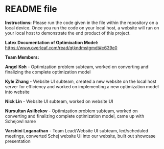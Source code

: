# README file 

**Instructions:** 
Please run the code given in the file within the repository on a local device. Once you run the code on your local host, a website will run on your local host to demonstrate the end product of this project. 

**Latex Documentation of Optimixation Model:** https://www.overleaf.com/read/qtkndmstgmdt#c639e0

**Team Members:**

**Angel Koh** - Optimization problem subteam, worked on converting and finalizing the complete optimization model 

**Kyle Zhang** - Website UI subteam, created a new website on the local host server for efficiency and worked on implementing a new optimization model into website 

**Nick Lin** - Website UI subteam, worked on website UI 

**Nursultan Asilbekov** - Optimization problem subteam, worked on converting and finalizing complete optimization model, came up with Schejowl name 

**Varshini Loganathan** - Team Lead/Website UI subteam, led/scheduled meetings, converted Schej website UI into our website, built out showcase presentation 

